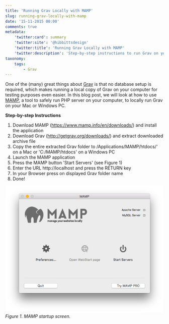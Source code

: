 ```yaml
---
title: 'Running Grav Locally with MAMP'
slug: running-grav-locally-with-mamp
date: '15-11-2015 00:00'
comments: true
metadata:
    'twitter:card': summary
    'twitter:site': '@hibbittsdesign'
    'twitter:title': 'Running Grav Locally with MAMP'
    'twitter:description': 'Step-by-step instructions to run Grav on your Mac/PC.'
taxonomy:
    tags:
        - Grav
---
```


One of the (many) great things about [Grav](http://getgrav.org) is that no database setup is required, which makes running a local copy of Grav on your computer for testing purposes even easier. In this blog post, we will look at how to use [MAMP](https://www.mamp.info/en/), a tool to safely run PHP server on your computer, to locally run Grav on your Mac or Windows PC.

**Step-by-step Instructions**

1. Download MAMP (https://www.mamp.info/en/downloads/) and install the application
2. Download Grav (http://getgrav.org/downloads/) and extract downloaded archive file
3. Copy the entire extracted Grav folder to /Applications/MAMP/htdocs/' on a Mac or 'C:/MAMP/htdocs' on a Windows PC
4. Launch the MAMP application
5. Press the MAMP button 'Start Servers' (see Figure 1)
6. Enter the URL http://localhost and press the RETURN key
7. In your Browser press on displayed Grav folder name
8. Done!

![MAMP Welcome Screen](../2015-11-16-running-grav-locally-with-mamp/MAMP.png)
_Figure 1. MAMP startup screen._
